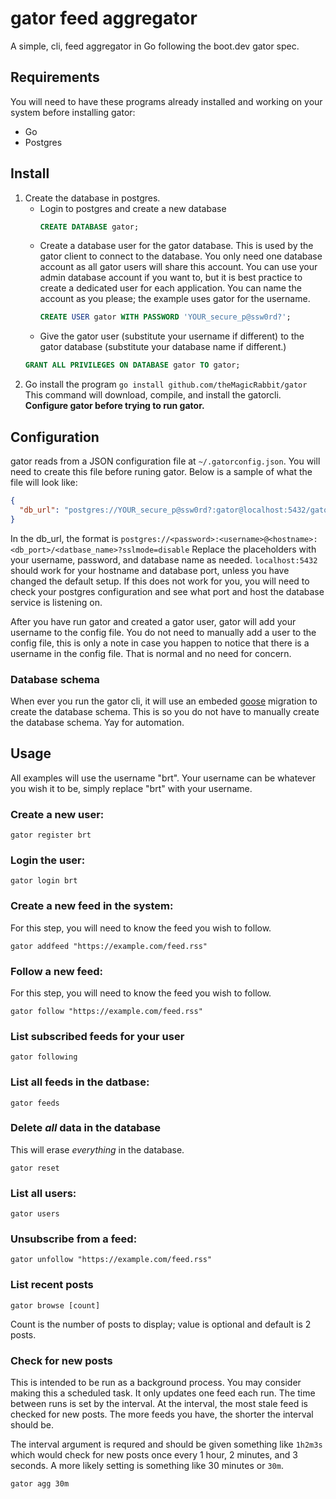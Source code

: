 # gator feed aggregator

A simple, cli, feed aggregator in Go following the boot.dev gator spec.

## Requirements
You will need to have these programs already installed and working on your system before installing gator:

- Go
- Postgres

## Install

1. Create the database in postgres.
    - Login to postgres and create a new database
      ```sql
      CREATE DATABASE gator;
      ```
    - Create a database user for the gator database. This is used by the gator
    client to connect to the database. You only need one database account as all
    gator users will share this account. You can use your admin database account if
    you want to, but it is best practice to create a dedicated user for each application.
    You can name the account as you please; the example uses gator for the username.
      ```sql
      CREATE USER gator WITH PASSWORD 'YOUR_secure_p@ssw0rd?';
      ```
    - Give the gator user (substitute your username if different) to the gator database (substitute your database name if different.)
    ```sql
    GRANT ALL PRIVILEGES ON DATABASE gator TO gator;
    ```
2. Go install the program `go install github.com/theMagicRabbit/gator` This command will download, compile, and install the gatorcli.
**Configure gator before trying to run gator.**

## Configuration

gator reads from a JSON configuration file at `~/.gatorconfig.json`. You will need to create this file before runing gator.
Below is a sample of what the file will look like:

```json
{
  "db_url": "postgres://YOUR_secure_p@ssw0rd?:gator@localhost:5432/gator?sslmode=disable"
}
```

In the db_url, the format is `postgres://<password>:<username>@<hostname>:<db_port>/<datbase_name>?sslmode=disable`
Replace the placeholders with your username, password, and database name as needed. `localhost:5432` should work for your
hostname and database port, unless you have changed the default setup. If this does not work for you, you will need
to check your postgres configuration and see what port and host the database service is listening on.

After you have run gator and created a gator user, gator will add your username to the config file. You do not need
to manually add a user to the config file, this is only a note in case you happen to notice that there is a username
in the config file. That is normal and no need for concern.

### Database schema
When ever you run the gator cli, it will use an embeded [goose](https://github.com/pressly/goose) migration to create
the database schema. This is so you do not have to manually create the database schema. Yay for automation.

## Usage

All examples will use the username "brt". Your username can be whatever you wish it to be, simply replace "brt" with your username.

### Create a new user:

`gator register brt`

### Login the user:

`gator login brt`

### Create a new feed in the system:

For this step, you will need to know the feed you wish to follow.

`gator addfeed "https://example.com/feed.rss"`

### Follow a new feed:

For this step, you will need to know the feed you wish to follow.

`gator follow "https://example.com/feed.rss"`

### List subscribed feeds for your user

`gator following`

### List all feeds in the datbase:


```
gator feeds
```

### Delete *all* data in the database

This will erase *everything* in the database.

```
gator reset
```

### List all users:

```
gator users
```

### Unsubscribe from a feed:

```
gator unfollow "https://example.com/feed.rss"
```

### List recent posts

```
gator browse [count]
```

Count is the number of posts to display; value is optional and default is 2 posts.

### Check for new posts

This is intended to be run as a background process. You may consider making this a scheduled task.
It only updates one feed each run. The time between runs is set by the interval. At the interval,
the most stale feed is checked for new posts. The more feeds you have, the shorter the interval
should be.

The interval argument is requred and should be given something like `1h2m3s` which would check for new
posts once every 1 hour, 2 minutes, and 3 seconds. A more likely setting is something like 30 minutes or
`30m`. 

```
gator agg 30m
```


